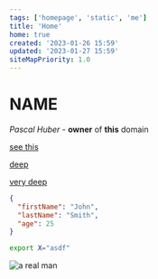 ```yaml
---
tags: ['homepage', 'static', 'me']
title: 'Home'
home: true
created: '2023-01-26 15:59'
updated: '2023-01-27 15:59'
siteMapPriority: 1.0
---
```

# NAME

*Pascal Huber* - **owner** of <strong>this</strong> domain

[see this](/Projects/sweep.html)

[deep](/Level1/Level2/file.html)


[very deep](/Level1/Level2/Level3/asdf.html)


```json
{
  "firstName": "John",
  "lastName": "Smith",
  "age": 25
}
```

```bash
export X="asdf"
```


![a real man](/public/man.jpg)
